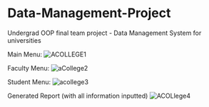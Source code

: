 # Data-Management-Project
Undergrad OOP final team project - Data Management System for universities

Main Menu:
![ACOLLEGE1](https://user-images.githubusercontent.com/75232089/150578562-659d9215-5879-4237-b0da-75114f491ff9.png)

Faculty Menu:
![aCollege2](https://user-images.githubusercontent.com/75232089/150578565-5c71838a-af00-47a3-92a9-a9099d96f0d2.png)

Student Menu:
![acollege3](https://user-images.githubusercontent.com/75232089/150578573-3a91ffdd-fa28-4235-bb1e-1ed04c9c9a39.png)

Generated Report (with all information inputted)
![ACOLlege4](https://user-images.githubusercontent.com/75232089/150578584-14ede031-bd11-419a-8b0b-a9491509f8c0.png)


